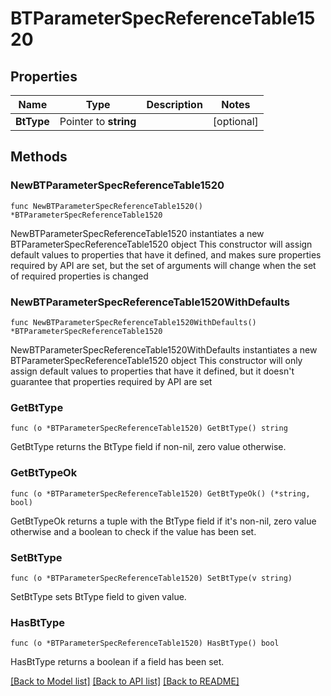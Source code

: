 # BTParameterSpecReferenceTable1520

## Properties

Name | Type | Description | Notes
------------ | ------------- | ------------- | -------------
**BtType** | Pointer to **string** |  | [optional] 

## Methods

### NewBTParameterSpecReferenceTable1520

`func NewBTParameterSpecReferenceTable1520() *BTParameterSpecReferenceTable1520`

NewBTParameterSpecReferenceTable1520 instantiates a new BTParameterSpecReferenceTable1520 object
This constructor will assign default values to properties that have it defined,
and makes sure properties required by API are set, but the set of arguments
will change when the set of required properties is changed

### NewBTParameterSpecReferenceTable1520WithDefaults

`func NewBTParameterSpecReferenceTable1520WithDefaults() *BTParameterSpecReferenceTable1520`

NewBTParameterSpecReferenceTable1520WithDefaults instantiates a new BTParameterSpecReferenceTable1520 object
This constructor will only assign default values to properties that have it defined,
but it doesn't guarantee that properties required by API are set

### GetBtType

`func (o *BTParameterSpecReferenceTable1520) GetBtType() string`

GetBtType returns the BtType field if non-nil, zero value otherwise.

### GetBtTypeOk

`func (o *BTParameterSpecReferenceTable1520) GetBtTypeOk() (*string, bool)`

GetBtTypeOk returns a tuple with the BtType field if it's non-nil, zero value otherwise
and a boolean to check if the value has been set.

### SetBtType

`func (o *BTParameterSpecReferenceTable1520) SetBtType(v string)`

SetBtType sets BtType field to given value.

### HasBtType

`func (o *BTParameterSpecReferenceTable1520) HasBtType() bool`

HasBtType returns a boolean if a field has been set.


[[Back to Model list]](../README.md#documentation-for-models) [[Back to API list]](../README.md#documentation-for-api-endpoints) [[Back to README]](../README.md)


